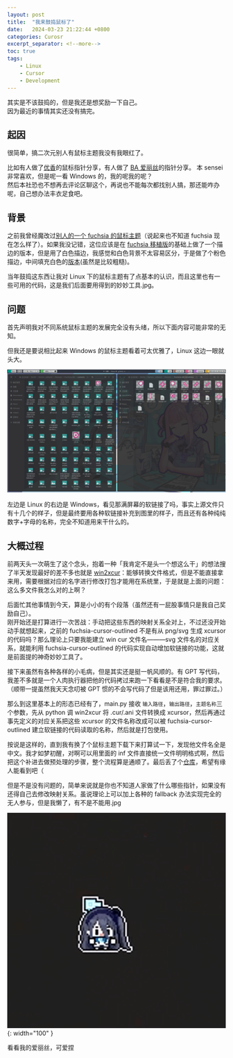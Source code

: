 ```yaml
---
layout: post
title:  "我来鼓捣鼠标了"
date:   2024-03-23 21:22:44 +0800
categories: Curosr 
excerpt_separator: <!--more-->
toc: true
tags:
    - Linux
    - Cursor
    - Development
---
```


其实是不该鼓捣的，但是我还是想奖励一下自己。  
因为最近的事情其实还没有搞完。

## 起因

很简单，搞二次元别人有鼠标主题我没有我眼红了。  

比如有人做了[优香](https://www.bilibili.com/video/BV1MH4y1a7i4/)的鼠标指针分享，有人做了 [BA 爱丽丝](https://www.bilibili.com/video/BV1994y1L7YY/)的指针分享。
本 sensei 非常喜欢，但是呢一看 Windows 的，我的呢我的呢？  
然后本社恐也不想再去评论区聊这个，再说也不能每次都找别人搞，那还能咋办呢，自己想办法丰衣足食吧。
<!--more-->
## 背景

之前我曾经魔改过[别人的一个 fuchsia 的鼠标主题](https://github.com/beeaniebee/fuchsia-cursor-outlined)（说起来也不知道 fuchsia 现在怎么样了）。如果我没记错，这位应该是在 [fuchsia 移植版](https://github.com/ful1e5/fuchsia-cursor)的基础上做了一个描边的版本，但是用了白色描边，我感觉和白色背景不太容易区分，于是做了个粉色描边，中间填充白色的[版本](https://github.com/Steve-Mr/fuchsia-cursor-outlined)(虽然是比较粗糙)。  
  
当年鼓捣这东西让我对 Linux 下的鼠标主题有了点基本的认识，而且这里也有一些可用的代码，这是我们后面要用得到的妙妙工具.jpg。

## 问题

首先声明我对不同系统鼠标主题的发展完全没有头绪，所以下面内容可能非常的无知。  

但我还是要说相比起来 Windows 的鼠标主题看着可太优雅了，Linux 这边一眼就头大。

![鼠标主题对比](/asset/WcurPorter/2024-03-23_21-53.png)

左边是 Linux 的右边是 Windows，看见那满屏幕的软链接了吗，事实上源文件只有十几个的样子，但是最终要用各种软链接补充到图里的样子，而且还有各种纯纯数字+字母的名称，完全不知道用来干什么的。  

## 大概过程

前两天头一次萌生了这个念头，抱着一种「我肯定不是头一个想这么干」的想法搜了半天发现最好的差不多也就是 [win2xcur](https://github.com/quantum5/win2xcur)：能够转换文件格式，但是不能直接拿来用，需要根据对应的名字进行修改打包才能用在系统里，于是就是上面的问题：这么多文件我怎么对的上啊？

后面忙其他事情到今天，算是小小的有个段落（虽然还有一屁股事情只是我自己奖励自己）。  
刚开始还是打算进行一次苦战：手动把这些东西的映射关系全对上，不过还没开始动手就想起来，之前的 fuchsia-cursor-outlined 不是有从 png/svg 生成 xcursor 的代码吗？那么理论上只要我能建立 win cur 文件名———svg 文件名的对应关系，就能利用 fuchsia-cursor-outlined 的代码实现自动增加软链接的功能，这就是前面提的神奇妙妙工具了。

接下来虽然有各种各样的小毛病，但是其实还是挺一帆风顺的。有 GPT 写代码，我差不多就是一个人肉执行器把他的代码拷过来跑一下看看是不是符合我的要求。（顺带一提虽然我天天念叨被 GPT 惯的不会写代码了但是该用还用，罪过罪过。）

那么到这里基本上的形态已经有了，main.py 接收 `输入路径`，`输出路径`，`主题名称`三个参数，先从 python 调 win2xcur 将 .cur/.ani 文件转换成 xcursor，然后再通过事先定义的对应关系把这些 xcursor 的文件名称改成可以被 fuchsia-cursor-outlined 建立软链接的代码读取的名称，然后就是打包使用。

按说是这样的，直到我有换了个鼠标主题下载下来打算试一下，发现他文件名全是中文。我才如梦初醒，对啊可以用里面的 inf 文件直接统一文件明明格式啊，然后把这个补进去做预处理的步骤，整个流程算是通顺了。最后丢了个[仓库](https://github.com/Steve-Mr/WcurPorter)，希望有缘人能看到吧（

但是不是没有问题的，简单来说就是你也不知道人家做了什么哪些指针，如果没有还得自己去修改映射关系。虽说理论上可以加上各种的 fallback 办法实现完全的无人参与，但是我懒了，有不是不能用.jpg

![看看我的爱丽丝](/asset/WcurPorter/cursor-alice.gif){: width="100" }  

看看我的爱丽丝，可爱捏